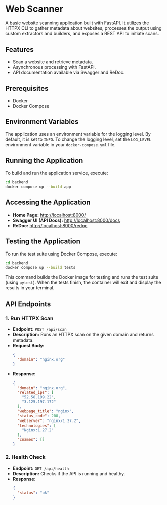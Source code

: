 # Web Scanner

A basic website scanning application built with FastAPI. It utilizes the HTTPX CLI to gather metadata about websites, processes the output using custom extractors and builders, and exposes a REST API to initiate scans.

## Features

- Scan a website and retrieve metadata.
- Asynchronous processing with FastAPI.
- API documentation available via Swagger and ReDoc.

## Prerequisites

- Docker
- Docker Compose

## Environment Variables

The application uses an environment variable for the logging level. By default, it is set to `INFO`. To change the logging level, set the `LOG_LEVEL` environment variable in your `docker-compose.yml` file.

## Running the Application

To build and run the application service, execute:

```bash
cd backend
docker compose up --build app
```

## Accessing the Application

- **Home Page:** [http://localhost:8000/](http://localhost:8000/)
- **Swagger UI (API Docs):** [http://localhost:8000/docs](http://localhost:8000/docs)
- **ReDoc:** [http://localhost:8000/redoc](http://localhost:8000/redoc)

## Testing the Application

To run the test suite using Docker Compose, execute:

```bash
cd backend
docker compose up --build tests
```

This command builds the Docker image for testing and runs the test suite (using `pytest`). When the tests finish, the container will exit and display the results in your terminal.

## API Endpoints

### 1. **Run HTTPX Scan**
   - **Endpoint:** `POST /api/scan`
   - **Description:** Runs an HTTPX scan on the given domain and returns metadata.
   - **Request Body:**
     ```json
     {
       "domain": "nginx.org"
     }
     ```
   - **Response:**
     ```json
     {
       "domain": "nginx.org",
       "related_ips": [
         "52.58.199.22",
         "3.125.197.172"
       ],
       "webpage_title": "nginx",
       "status_code": 200,
       "webserver": "nginx/1.27.2",
       "technologies": [
         "Nginx:1.27.2"
       ],
       "cnames": []
     }
     ```

### 2. **Health Check**
   - **Endpoint:** `GET /api/health`
   - **Description:** Checks if the API is running and healthy.
   - **Response:**
     ```json
     {
       "status": "ok"
     }
     ```

